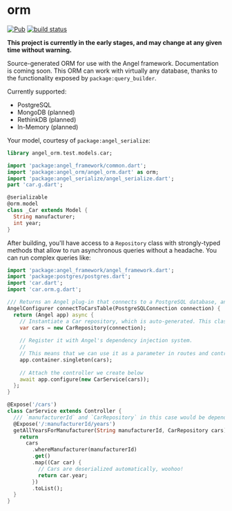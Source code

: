 # orm
[![Pub](https://img.shields.io/pub/v/angel_orm.svg)](https://pub.dartlang.org/packages/angel_orm)
[![build status](https://travis-ci.org/angel-dart/orm.svg)](https://travis-ci.org/angel-dart/orm)

**This project is currently in the early stages, and may change at any given
time without warning.**

Source-generated ORM for use with the Angel framework. Documentation is coming soon.
This ORM can work with virtually any database, thanks to the functionality exposed by
`package:query_builder`.

Currently supported:
* PostgreSQL
* MongoDB (planned)
* RethinkDB (planned)
* In-Memory (planned)

Your model, courtesy of `package:angel_serialize`:

```dart
library angel_orm.test.models.car;

import 'package:angel_framework/common.dart';
import 'package:angel_orm/angel_orm.dart' as orm;
import 'package:angel_serialize/angel_serialize.dart';
part 'car.g.dart';

@serializable
@orm.model
class _Car extends Model {
  String manufacturer;
  int year;
}
```

After building, you'll have access to a `Repository` class with strongly-typed methods that
allow to run asynchronous queries without a headache.
You can run complex queries like:

```dart
import 'package:angel_framework/angel_framework.dart';
import 'package:postgres/postgres.dart';
import 'car.dart';
import 'car.orm.g.dart';

/// Returns an Angel plug-in that connects to a PostgreSQL database, and sets up a controller connected to it...
AngelConfigurer connectToCarsTable(PostgreSQLConnection connection) {
  return (Angel app) async {
    // Instantiate a Car repository, which is auto-generated. This class helps us build fluent queries easily.
    var cars = new CarRepository(connection);
    
    // Register it with Angel's dependency injection system.
    // 
    // This means that we can use it as a parameter in routes and controllers.
    app.container.singleton(cars);
    
    // Attach the controller we create below
    await app.configure(new CarService(cars));
  };
}

@Expose('/cars')
class CarService extends Controller {
  /// `manufacturerId` and `CarRepository` in this case would be dependency-injected. :)
  @Expose('/:manufacturerId/years')
  getAllYearsForManufacturer(String manufacturerId, CarRepository cars) {
    return
      cars
        .whereManufacturer(manufacturerId)
        .get()
        .map((Car car) {
          // Cars are deserialized automatically, woohoo!
          return car.year;
        })
        .toList();
  }
}
```
